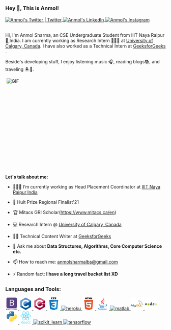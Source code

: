 
### Hey 👋, This is Anmol!

<a href="https://twitter.com/Anmol_Sharmalbs/">
  <img align="center" alt="Anmol's Twitter | Twitter" width="22px" src="https://cdn.jsdelivr.net/npm/simple-icons@v3/icons/twitter.svg" />
</a>
<a href="https://www.linkedin.com/in/anmolsharmalbs/">
  <img align="center" alt="Anmol's LinkedIn" width="22px" src="https://cdn.jsdelivr.net/npm/simple-icons@v3/icons/linkedin.svg" />
</a>
<a href="https://www.instagram.com/anmol.sharma99/">
  <img align="center" alt="Anmol's Instagram" width="22px" src="https://cdn.jsdelivr.net/npm/simple-icons@v3/icons/instagram.svg" />
</a>

<br />
<br />

Hi, I'm Anmol Sharma, an CSE Undergraduate Student from IIIT Naya Raipur 🚀,India. I am currently working as Research Intern 🙍🏽‍♂️ at [University of Calgary, Canada](https://www.ucalgary.ca/). I have also worked as a Technical Intern at [GeeksforGeeks](https://www.geeksforgeeks.org/) .

Beside's developing stuff, I enjoy listening music 🎧, reading blogs📚, and traveling 🏝️🗻.

<img align="right" alt="GIF" width="500" height="300" src="https://media.giphy.com/media/Y4ak9Ki2GZCbJxAnJD/giphy.gif" />

**Let's talk about me:**

- 👨🏽‍💼 I’m currently working as Head Placement Coordinator at [IIIT Naya Raipur,India](https://www.iiitnr.ac.in/)

- 🏅 Hult Prize Regional Finalist'21

- 🏆 Mitacs GRI Scholar(https://www.mitacs.ca/en)

- 💻 Research Intern @ [University of Calgary, Canada](https://www.ucalgary.ca/)

- 👨‍💻 Technical Content Writer at [GeeksforGeeks](https://www.geeksforgeeks.org/)

- 💬 Ask me about **Data Structures, Algorithms, Core Computer Science etc.**

- 📫 How to reach me: anmolsharmalbs@gmail.com

- ⚡ Random fact: **I have a long travel bucket list XD**


<h3 align="left">Languages and Tools:</h3>
<p align="left"> <a href="https://getbootstrap.com" target="_blank"> <img src="https://raw.githubusercontent.com/devicons/devicon/master/icons/bootstrap/bootstrap-plain-wordmark.svg" alt="bootstrap" width="40" height="40"/> </a> <a href="https://www.cprogramming.com/" target="_blank"> <img src="https://raw.githubusercontent.com/devicons/devicon/master/icons/c/c-original.svg" alt="c" width="40" height="40"/> </a> <a href="https://www.w3schools.com/cpp/" target="_blank"> <img src="https://raw.githubusercontent.com/devicons/devicon/master/icons/cplusplus/cplusplus-original.svg" alt="cplusplus" width="40" height="40"/> </a> <a href="https://www.w3schools.com/css/" target="_blank"> <img src="https://raw.githubusercontent.com/devicons/devicon/master/icons/css3/css3-original-wordmark.svg" alt="css3" width="40" height="40"/> </a> <a href="https://heroku.com" target="_blank"> <img src="https://www.vectorlogo.zone/logos/heroku/heroku-icon.svg" alt="heroku" width="40" height="40"/> </a> <a href="https://www.w3.org/html/" target="_blank"> <img src="https://raw.githubusercontent.com/devicons/devicon/master/icons/html5/html5-original-wordmark.svg" alt="html5" width="40" height="40"/> </a> <a href="https://www.java.com" target="_blank"> <img src="https://raw.githubusercontent.com/devicons/devicon/master/icons/java/java-original.svg" alt="java" width="40" height="40"/> </a> <a href="https://www.mathworks.com/" target="_blank"> <img src="https://raw.githubusercontent.com/simple-icons/simple-icons/master/icons/mathworks.svg" alt="matlab" width="40" height="40"/> </a> <a href="https://www.mysql.com/" target="_blank"> <img src="https://raw.githubusercontent.com/devicons/devicon/master/icons/mysql/mysql-original-wordmark.svg" alt="mysql" width="40" height="40"/> </a> <a href="https://nodejs.org" target="_blank"> <img src="https://raw.githubusercontent.com/devicons/devicon/master/icons/nodejs/nodejs-original-wordmark.svg" alt="nodejs" width="40" height="40"/> </a> <a href="https://www.python.org" target="_blank"> <img src="https://raw.githubusercontent.com/devicons/devicon/master/icons/python/python-original.svg" alt="python" width="40" height="40"/> </a> <a href="https://reactjs.org/" target="_blank"> <img src="https://raw.githubusercontent.com/devicons/devicon/master/icons/react/react-original-wordmark.svg" alt="react" width="40" height="40"/> </a> <a href="https://scikit-learn.org/" target="_blank"> <img src="https://upload.wikimedia.org/wikipedia/commons/0/05/Scikit_learn_logo_small.svg" alt="scikit_learn" width="40" height="40"/> </a> <a href="https://www.tensorflow.org" target="_blank"> <img src="https://www.vectorlogo.zone/logos/tensorflow/tensorflow-icon.svg" alt="tensorflow" width="40" height="40"/> </a> </p>
